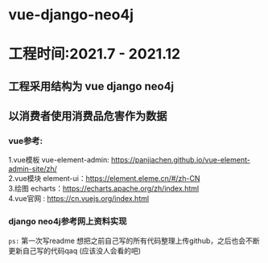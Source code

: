 # vue-django-neo4j
# 工程时间:2021.7 - 2021.12
## 工程采用结构为 vue django neo4j
## 以消费者使用消费品危害作为数据
### vue参考:
1.vue模板 vue-element-admin: https://panjiachen.github.io/vue-element-admin-site/zh/  <br>
2.vue模块 element-ui：https://element.eleme.cn/#/zh-CN <br>
3.绘图 echarts：https://echarts.apache.org/zh/index.html <br>
4.vue官网 : https://cn.vuejs.org/index.html <br>
### django neo4j参考网上资料实现
`ps:` 第一次写readme 想把之前自己写的所有代码整理上传github，之后也会不断更新自己写的代码qaq (应该没人会看的吧)
